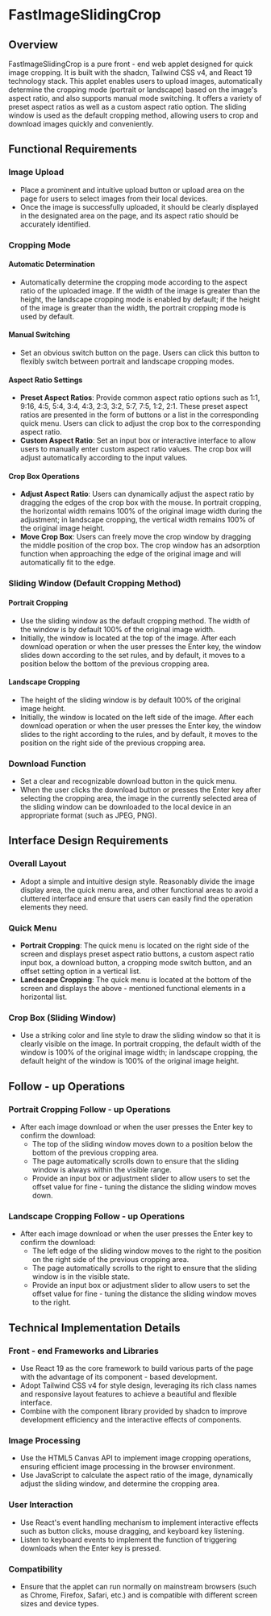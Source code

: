 # FastImageSlidingCrop

## Overview
FastImageSlidingCrop is a pure front - end web applet designed for quick image cropping. It is built with the shadcn, Tailwind CSS v4, and React 19 technology stack. This applet enables users to upload images, automatically determine the cropping mode (portrait or landscape) based on the image's aspect ratio, and also supports manual mode switching. It offers a variety of preset aspect ratios as well as a custom aspect ratio option. The sliding window is used as the default cropping method, allowing users to crop and download images quickly and conveniently.

## Functional Requirements
### Image Upload
- Place a prominent and intuitive upload button or upload area on the page for users to select images from their local devices.
- Once the image is successfully uploaded, it should be clearly displayed in the designated area on the page, and its aspect ratio should be accurately identified.

### Cropping Mode
#### Automatic Determination
- Automatically determine the cropping mode according to the aspect ratio of the uploaded image. If the width of the image is greater than the height, the landscape cropping mode is enabled by default; if the height of the image is greater than the width, the portrait cropping mode is used by default.

#### Manual Switching
- Set an obvious switch button on the page. Users can click this button to flexibly switch between portrait and landscape cropping modes.

#### Aspect Ratio Settings
- **Preset Aspect Ratios**: Provide common aspect ratio options such as 1:1, 9:16, 4:5, 5:4, 3:4, 4:3, 2:3, 3:2, 5:7, 7:5, 1:2, 2:1. These preset aspect ratios are presented in the form of buttons or a list in the corresponding quick menu. Users can click to adjust the crop box to the corresponding aspect ratio.
- **Custom Aspect Ratio**: Set an input box or interactive interface to allow users to manually enter custom aspect ratio values. The crop box will adjust automatically according to the input values.

#### Crop Box Operations
- **Adjust Aspect Ratio**: Users can dynamically adjust the aspect ratio by dragging the edges of the crop box with the mouse. In portrait cropping, the horizontal width remains 100% of the original image width during the adjustment; in landscape cropping, the vertical width remains 100% of the original image height.
- **Move Crop Box**: Users can freely move the crop window by dragging the middle position of the crop box. The crop window has an adsorption function when approaching the edge of the original image and will automatically fit to the edge.

### Sliding Window (Default Cropping Method)
#### Portrait Cropping
- Use the sliding window as the default cropping method. The width of the window is by default 100% of the original image width.
- Initially, the window is located at the top of the image. After each download operation or when the user presses the Enter key, the window slides down according to the set rules, and by default, it moves to a position below the bottom of the previous cropping area.

#### Landscape Cropping
- The height of the sliding window is by default 100% of the original image height.
- Initially, the window is located on the left side of the image. After each download operation or when the user presses the Enter key, the window slides to the right according to the rules, and by default, it moves to the position on the right side of the previous cropping area.

### Download Function
- Set a clear and recognizable download button in the quick menu.
- When the user clicks the download button or presses the Enter key after selecting the cropping area, the image in the currently selected area of the sliding window can be downloaded to the local device in an appropriate format (such as JPEG, PNG).

## Interface Design Requirements
### Overall Layout
- Adopt a simple and intuitive design style. Reasonably divide the image display area, the quick menu area, and other functional areas to avoid a cluttered interface and ensure that users can easily find the operation elements they need.

### Quick Menu
- **Portrait Cropping**: The quick menu is located on the right side of the screen and displays preset aspect ratio buttons, a custom aspect ratio input box, a download button, a cropping mode switch button, and an offset setting option in a vertical list.
- **Landscape Cropping**: The quick menu is located at the bottom of the screen and displays the above - mentioned functional elements in a horizontal list.

### Crop Box (Sliding Window)
- Use a striking color and line style to draw the sliding window so that it is clearly visible on the image. In portrait cropping, the default width of the window is 100% of the original image width; in landscape cropping, the default height of the window is 100% of the original image height.

## Follow - up Operations
### Portrait Cropping Follow - up Operations
- After each image download or when the user presses the Enter key to confirm the download:
    - The top of the sliding window moves down to a position below the bottom of the previous cropping area.
    - The page automatically scrolls down to ensure that the sliding window is always within the visible range.
    - Provide an input box or adjustment slider to allow users to set the offset value for fine - tuning the distance the sliding window moves down.

### Landscape Cropping Follow - up Operations
- After each image download or when the user presses the Enter key to confirm the download:
    - The left edge of the sliding window moves to the right to the position on the right side of the previous cropping area.
    - The page automatically scrolls to the right to ensure that the sliding window is in the visible state.
    - Provide an input box or adjustment slider to allow users to set the offset value for fine - tuning the distance the sliding window moves to the right.

## Technical Implementation Details
### Front - end Frameworks and Libraries
- Use React 19 as the core framework to build various parts of the page with the advantage of its component - based development.
- Adopt Tailwind CSS v4 for style design, leveraging its rich class names and responsive layout features to achieve a beautiful and flexible interface.
- Combine with the component library provided by shadcn to improve development efficiency and the interactive effects of components.

### Image Processing
- Use the HTML5 Canvas API to implement image cropping operations, ensuring efficient image processing in the browser environment.
- Use JavaScript to calculate the aspect ratio of the image, dynamically adjust the sliding window, and determine the cropping area.

### User Interaction
- Use React's event handling mechanism to implement interactive effects such as button clicks, mouse dragging, and keyboard key listening.
- Listen to keyboard events to implement the function of triggering downloads when the Enter key is pressed.

### Compatibility
- Ensure that the applet can run normally on mainstream browsers (such as Chrome, Firefox, Safari, etc.) and is compatible with different screen sizes and device types.
